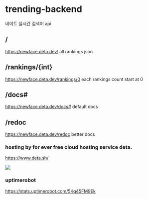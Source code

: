 # trending-backend
네이트 실시간 검색어 api
## /
https://newface.deta.dev/
all rankings json 
## /rankings/{int}
https://newface.deta.dev/rankings/0
each rankings
count start at 0
## /docs#
https://newface.deta.dev/docs#
default docs
## /redoc
https://newface.deta.dev/redoc
better docs 

### hosting by for ever free cloud hosting service deta.
https://www.deta.sh/

[![](https://dcbadge.vercel.app/api/server/deta-827546555200438332)](https://discord.gg/deta-827546555200438332)

### uptimerobot
https://stats.uptimerobot.com/5Kq45FM9Ek